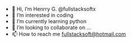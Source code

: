 - 👋 Hi, I’m Henrry G. @fullstacksoftx
- 👀 I’m interested in coding
- 🌱 I’m currently learning python
- 💞️ I’m looking to collaborate on ...
- 📫 How to reach me fullstacksoft@hotmail.com

<!---
fullstacksoftx/fullstacksoftx is a ✨ special ✨ repository because its `README.md` (this file) appears on your GitHub profile.
You can click the Preview link to take a look at your changes.
--->
